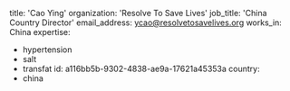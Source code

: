 title: 'Cao Ying'
organization: 'Resolve To Save Lives'
job_title: 'China Country Director'
email_address: ycao@resolvetosavelives.org
works_in: China
expertise:
  - hypertension
  - salt
  - transfat
id: a116bb5b-9302-4838-ae9a-17621a45353a
country:
  - china
